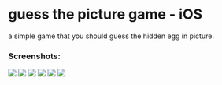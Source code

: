# guess the picture game - iOS

a simple game that you should guess the hidden egg in picture.

### Screenshots:

![](/screenshots/0.png?raw=true)
![](/screenshots/1.png?raw=true)
![](/screenshots/2.png?raw=true)
![](/screenshots/3.png?raw=true)
![](/screenshots/4.png?raw=true)
![](/screenshots/5.png?raw=true)
